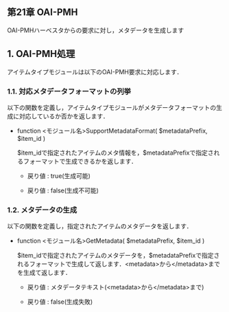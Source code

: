 <body>

 <div id="page">

 <div xmlns="http://www.w3.org/1999/xhtml" class="navheader">

 </div>

 <div xmlns="http://www.w3.org/1999/xhtml" class="chapter" lang="ja" id="oaipmh" xml:lang="ja">

 <div xmlns="" class="titlepage">

 <div>

 <div>

 <h2 xmlns="http://www.w3.org/1999/xhtml" class="title"><a id="oaipmh"></a>第21章 OAI-PMH</h2>

 </div>

 </div>

 </div>

 <p>OAI-PMHハーベスタからの要求に対し，メタデータを生成します</p>

 <div class="section" lang="ja" xml:lang="ja">

 <div xmlns="" class="titlepage">

 <div>

 <div>

 <h2 xmlns="http://www.w3.org/1999/xhtml" class="title" style="clear: both"><a id="OAI-PMH.abstract"></a>1. OAI-PMH処理</h2>

 </div>

 </div>

 </div>

 <p>アイテムタイプモジュールは以下のOAI-PMH要求に対応します．</p>

 <div class="section" lang="ja" xml:lang="ja">

 <div xmlns="" class="titlepage">

 <div>

 <div>

 <h3 xmlns="http://www.w3.org/1999/xhtml" class="title"><a id="OAI-PMH.SupportMetadataFormat"></a>1.1. 対応メタデータフォーマットの列挙</h3>

 </div>

 </div>

 </div>

 <p>以下の関数を定義し，アイテムタイプモジュールがメタデータフォーマットの生成に対応しているか否かを返します．</p>

 <div class="itemizedlist">

 <ul type="disc">

 <li>

 <p>function &lt;モジュール名&gt;SupportMetadataFormat( $metadataPrefix, $item_id )</p>

 <p>$item_idで指定されたアイテムのメタ情報を，$metadataPrefixで指定されるフォーマットで生成できるかを返します．</p>

 <div class="itemizedlist">

 <ul type="circle">

 <li>

 <p>戻り値 : true(生成可能)</p>

 </li>

 <li>

 <p>戻り値 : false(生成不可能)</p>

 </li>

 </ul>

 </div>

 </li>

 </ul>

 </div>

 </div>

 <div class="section" lang="ja" xml:lang="ja">

 <div xmlns="" class="titlepage">

 <div>

 <div>

 <h3 xmlns="http://www.w3.org/1999/xhtml" class="title"><a id="OAI-PMH.GetMetadata"></a>1.2. メタデータの生成</h3>

 </div>

 </div>

 </div>

 <p>以下の関数を定義し，指定されたアイテムのメタデータを返します．</p>

 <div class="itemizedlist">

 <ul type="disc">

 <li>

 <p>function &lt;モジュール名&gt;GetMetadata( $metadataPrefix, $item_id )</p>

 <p>$item_idで指定されたアイテムのメタデータを，$metadataPrefixで指定されるフォーマットで生成して返します．&lt;metadata&gt;から&lt;/metadata&gt;までを生成て返します．</p>

 <div class="itemizedlist">

 <ul type="circle">

 <li>

 <p>戻り値 : メタデータテキスト(&lt;metadata&gt;から&lt;/metadata&gt;まで)</p>

 </li>

 <li>

 <p>戻り値 : false(生成失敗)</p>

 </li>

 </ul>

 </div>

 </li>

 </ul>

 </div>

 </div>

 </div>

 </div>

 <div xmlns="http://www.w3.org/1999/xhtml" class="navfooter">



 </div>

 </div>

 </body>


